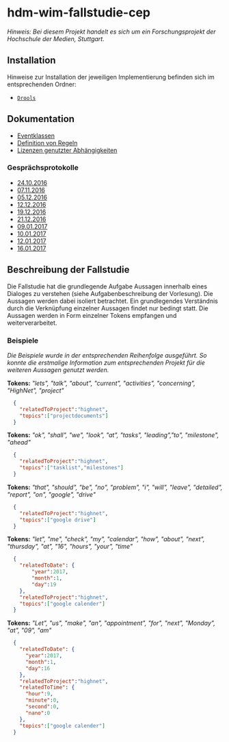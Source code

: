 # hdm-wim-fallstudie-cep

*Hinweis: Bei diesem Projekt handelt es sich um ein Forschungsprojekt der Hochschule der Medien, Stuttgart.*


## Installation
Hinweise zur Installation der jeweiligen Implementierung befinden sich im entsprechenden Ordner:
*   [`Drools`](https://github.com/Purii/hdm-wim-fallstudie-cep/tree/master/drools/README.md)

## Dokumentation
*   [Eventklassen](https://github.com/Purii/hdm-wim-fallstudie-cep/tree/master/docs/Eventklassen.md)
*   [Definition von Regeln](https://github.com/Purii/hdm-wim-fallstudie-cep/tree/master/docs/Regeln.md)
*   [Lizenzen genutzter Abhängigkeiten](https://github.com/Purii/hdm-wim-fallstudie-cep/tree/master/docs/ThirdPartyLicenses.md)

### Gesprächsprotokolle
*   [24.10.2016](https://github.com/Purii/hdm-wim-fallstudie-cep/tree/master/docs/2016-10/Okt-24.md)
*   [07.11.2016](https://github.com/Purii/hdm-wim-fallstudie-cep/tree/master/docs/2016-11/Nov-07.md)
*   [05.12.2016](https://github.com/Purii/hdm-wim-fallstudie-cep/tree/master/docs/2016-12/Dez-05.md)
*   [12.12.2016](https://github.com/Purii/hdm-wim-fallstudie-cep/tree/master/docs/2016-12/Dez-12.md)
*   [19.12.2016](https://github.com/Purii/hdm-wim-fallstudie-cep/tree/master/docs/2016-12/Dez-19.md)
*   [21.12.2016](https://github.com/Purii/hdm-wim-fallstudie-cep/tree/master/docs/2016-12/Dez-21.md)
*   [09.01.2017](https://github.com/Purii/hdm-wim-fallstudie-cep/tree/master/docs/2017-01/Jan-09.md)
*   [10.01.2017](https://github.com/Purii/hdm-wim-fallstudie-cep/tree/master/docs/2017-01/Jan-10.md)
*   [12.01.2017](https://github.com/Purii/hdm-wim-fallstudie-cep/tree/master/docs/2017-01/Jan-12.md)
*   [16.01.2017](https://github.com/Purii/hdm-wim-fallstudie-cep/tree/master/docs/2017-01/Jan-16.md)

## Beschreibung der Fallstudie
Die Fallstudie hat die grundlegende Aufgabe Aussagen innerhalb eines Dialoges zu verstehen (siehe Aufgabenbeschreibung der Vorlesung). Die Aussagen werden dabei isoliert betrachtet. Ein grundlegendes Verständnis durch die Verknüpfung einzelner Aussagen findet nur bedingt statt.
Die Aussagen werden in Form einzelner Tokens empfangen und weiterverarbeitet.

### Beispiele
*Die Beispiele wurde in der entsprechenden Reihenfolge ausgeführt. So konnte die erstmalige Information zum entsprechenden Projekt für die weiteren Aussagen genutzt werden.*

**Tokens:** *"lets", "talk", "about", "current",  "activities", "concerning", "HighNet", "project"*

```json
  {
    "relatedToProject":"highnet",
    "topics":["projectdocuments"]
  }
```

 **Tokens:** *"ok", "shall", "we", "look", "at", "tasks", "leading","to", "milestone", "ahead"*

```json
  {
    "relatedToProject":"highnet",
    "topics":["tasklist","milestones"]
  }
```

**Tokens:** *"that", "should", "be", "no", "problem", "i", "will", "leave", "detailed", "report", "on", "google", "drive"*

```json
  {
    "relatedToProject":"highnet",
    "topics":["google drive"]
  }
```

**Tokens:** *"let", "me", "check", "my", "calendar", "how", "about", "next", "thursday", "at", "16", "hours", "your", "time"*

```json
  {
    "relatedToDate": {
        "year":2017,
        "month":1,
        "day":19
    },
    "relatedToProject":"highnet",
    "topics":["google calender"]
  }
```

**Tokens:** *"Let", "us", "make", "an", "appointment", "for", "next", "Monday", "at", "09", "am"*

```json
  {
    "relatedToDate": {
      "year":2017,
      "month":1,
      "day":16
    },
    "relatedToProject":"highnet",
    "relatedToTime": {
      "hour":9,
      "minute":0,
      "second":0,
      "nano":0
    },
    "topics":["google calender"]
  }
```
